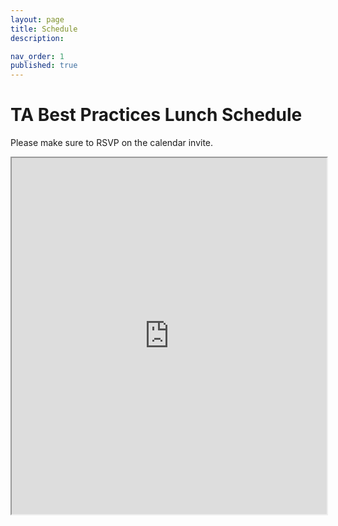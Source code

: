 ```yaml
---
layout: page
title: Schedule
description: 

nav_order: 1
published: true
---
```


# TA Best Practices Lunch Schedule

Please make sure to RSVP on the calendar invite.

<iframe data-a11y-errors="true" src="https://docs.google.com/spreadsheets/d/e/2PACX-1vSRWCqPiZhJpkcoLk4LqGVMcqhEByVEHu5nyTvAO4UGgNmLC60zHNySOYmJDMnTljSmp8HXgiqTuzXo/pubhtml?gid=0&amp;single=true&amp;widget=true&amp;headers=false" width="100%" height="570"></iframe>

